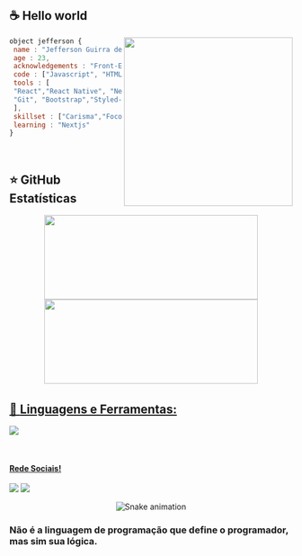 ## ☕ Hello world


<img align="right" width="300" src="https://i2.wp.com/allhtaccess.info/wp-content/uploads/2018/03/programming.gif?fit=1281%2C716&ssl=1" />

```javascript
object jefferson {
 name : "Jefferson Guirra de Freitas Silva",
 age : 23,
 acknowledgements : "Front-End",
 code : ["Javascript", "HTML", "CSS"],
 tools : [
 "React","React Native", "Nextjs", "Redux", "TypeScript",
 "Git", "Bootstrap","Styled-components","Jest"
 ],
 skillset : ["Carisma","Foco","Disciplina"],
 learning : "Nextjs"
}
```
<br>

##  ⭐ GitHub Estatísticas


<div align="center"style="display:inline-block" >

   <a href="https://github.com/Jefferson-Guirra">   
  
   <img class="img" width="380em" height="150em"  src="https://github-readme-stats.vercel.app/api?username=Jefferson-Guirra&show_icons=true&theme=dark" />
   
  <img   width="380em" height="150em" src="https://github-readme-stats.vercel.app/api/top-langs/?username=Jefferson-Guirra&layout=compact&langs_count=7&theme=dark"/>
  
</div>
 
<br>
 
## 🚀 **Linguagens e Ferramentas:**  

 
<p><img src="https://skillicons.dev/icons?i=git,github,html,css,js,ts,react,next,redux,styledcomponents,bootstrap,jest,regex" /></p>

</div>

<br>

#### Rede Sociais!

 <div>
   <a href="https://www.instagram.com/jefferson.guirra/" target="_blank"><img src="https://img.shields.io/badge/-Instagram-%23E4405F?style=for-the-badge&logo=instagram&logoColor=white" target="_blank"></a>
<a href="https://www.linkedin.com/in/jefferson-guirra-developer/" target="_blank"><img src="https://img.shields.io/badge/-LinkedIn-%230077B5?style=for-the-badge&logo=linkedin&logoColor=white" target="_blank"></a> 
 </div>
 
 <div align="center">
 
  
  ![Snake animation](https://github.com/danielbped/danielbped/blob/output/github-contribution-grid-snake.svg)
  
</div>


### Não é a linguagem de programação que define o programador, mas sim sua lógica.
          
